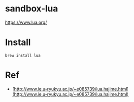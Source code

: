 # sandbox-lua
https://www.lua.org/

# Install
```
brew install lua
```

# Ref

- [http://www.ie.u-ryukyu.ac.jp/~e085739/lua.hajime.html](http://www.ie.u-ryukyu.ac.jp/~e085739/lua.hajime.html)
